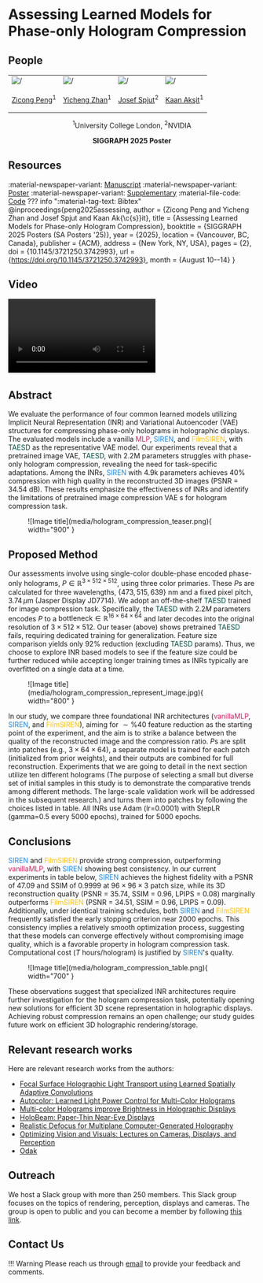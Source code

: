 # Assessing Learned Models for Phase-only Hologram Compression

## People
<table class=""  style="margin: 10px auto;">
  <tbody>
    <tr>
      <td> <img src="../../people/zicong_peng.png" width="120" alt=/> &nbsp;&nbsp;&nbsp;&nbsp;&nbsp;&nbsp;&nbsp;</td>
      <td> <img src="../../people/yicheng_zhan.png" width="120" alt=/> &nbsp;&nbsp;&nbsp;&nbsp;</td>
      <td> <img src="../../people/josef_spjut.png" width="120" alt=/> &nbsp;&nbsp;&nbsp;&nbsp;</td>
      <td> <img src="../../people/kaan_aksit.png" width="120" alt=/> &nbsp;&nbsp;&nbsp;&nbsp;</td>
    </tr> 
    <tr>
      <td><p style="text-align:center;"><a href="https://scholar.google.com/citations?user=lpi8DvIAAAAJ&hl=zh-CN">Zicong Peng</a><sup>1</sup></p></td>
      <td><p style="text-align:center;"><a href="https://scholar.google.com/citations?hl=zh-CN&user=x2ptSYUAAAAJ">Yicheng Zhan</a><sup>1</sup></p></td>
      <td><p style="text-align:center;"><a href="https://josef.spjut.me/">Josef Spjut</a><sup>2</sup></p></td>
      <td><p style="text-align:center;"><a href="https://kaanaksit.com">Kaan Akşit</a><sup>1</sup></p></td>
    </tr>
  </tbody>
</table>
<p style="text-align:center;">
<sup>1</sup>University College London,
<sup>2</sup>NVIDIA
</p>
<p style="text-align:center;"><b>SIGGRAPH 2025 Poster</b></p>


## Resources
:material-newspaper-variant: [Manuscript](https://www.kaanaksit.com/assets/pdf/PengEtAl_SIGGRAPH2025_Assessing_learned_models_for_phase_only_hologram_compression.pdf)
:material-newspaper-variant: [Poster](https://www.kaanaksit.com/assets/pdf/PengEtAl_SIGGRAPH2025_Poster_assessing_learned_models_for_phase_only_hologram_compression.pdf)
:material-newspaper-variant: [Supplementary](https://www.kaanaksit.com/assets/pdf/PengEtAl_SIGGRAPH2025_Supplementary_assessing_learned_models_for_phase_only_hologram_compression.pdf)
:material-file-code: [Code](https://github.com/Dasheng6666/final_project_files/blob/main/INR.ipynb)
??? info ":material-tag-text: Bibtex"
        @inproceedings{peng2025assessing,
          author = {Zicong Peng and Yicheng Zhan and Josef Spjut and Kaan Ak{\c{s}}it},
          title = {Assessing Learned Models for Phase-only Hologram Compression},
          booktitle = {SIGGRAPH 2025 Posters (SA Posters '25)},
          year = {2025},
          location = {Vancouver, BC, Canada},
          publisher = {ACM},
          address = {New York, NY, USA},
          pages = {2},
          doi = {10.1145/3721250.3742993},
          url = {https://doi.org/10.1145/3721250.3742993},
          month = {August 10--14}
        }



## Video
<video controls>
<source src="https://kaanaksit.com/assets/video/PengSig2025Assessing.mp4" id="“ type="video/mp4">
</video>

## Abstract
We evaluate the performance of four common learned models utilizing Implicit Neural Representation (INR) and Variational Autoencoder (VAE) structures for compressing phase-only holograms in holographic displays.
The evaluated models include a vanilla <span style="color: rgb(216, 27, 96)">MLP</span>, <span style="color: rgb(30, 136, 229)">SIREN</span>, and <span style="color: rgb(255, 193, 7)">FilmSIREN</span>, with <span style="color: rgb(0, 77, 64)">TAESD</span> as the representative VAE model.
Our experiments reveal that a pretrained image VAE, <span style="color: rgb(0, 77, 64)">TAESD</span>, with 2.2M parameters struggles with phase-only hologram compression, revealing the need for task-specific adaptations.
Among the INRs, <span style="color: rgb(30, 136, 229)">SIREN</span> with 4.9k parameters achieves $40\%$ compression with high quality in the reconstructed 3D images (PSNR = 34.54 dB). These results emphasize the effectiveness of INRs and identify the limitations of pretrained image compression VAE s for hologram compression task.

<figure markdown>
  ![Image title](media/hologram_compression_teaser.png){ width="900" }
</figure>



## Proposed Method
Our assessments involve using single-color double-phase encoded phase-only holograms, $P \in \mathbb{R}^{3 \times 512 \times 512}$, using three color primaries.
These $P$s are calculated for three wavelengths, $\{473, 515, 639\}$ nm and a fixed pixel pitch, $3.74\,\mu\text{m}$ (Jasper Display JD7714).
We adopt an off-the-shelf <span style="color: rgb(0, 77, 64)">TAESD</span> trained for image compression task.
Specifically, the <span style="color: rgb(0, 77, 64)">TAESD</span> with $2.2M$ parameters encodes $P$ to a $\text{bottleneck} \in \mathbb{R}^{16 \times 64 \times 64}$ and later decodes into the original resolution of $3 \times 512 \times 512$.
Our teaser (above) shows pretrained <span style="color: rgb(0, 77, 64)">TAESD</span> fails, requiring dedicated training for generalization.
Feature size comparison yields only 92% reduction (excluding <span style="color: rgb(0, 77, 64)">TAESD</span> params).
Thus, we choose to explore INR based models to see if the feature size could be further reduced while accepting longer training times as INRs typically are overfitted on a single data at a time.

<figure markdown>
  ![Image title](media/hologram_compression_represent_image.jpg){ width="800" }
</figure>

In our study, we compare three foundational INR architectures (<span style="color: rgb(216, 27, 96)">vanillaMLP</span>, <span style="color: rgb(30, 136, 229)">SIREN</span>, and <span style="color: rgb(255, 193, 7)">FilmSIREN</span>), aiming for $\sim \%40$ feature reduction
as the starting point of the experiment, and the aim is to strike a balance between the quality of the reconstructed image and the compression ratio. 
$P$s are split into patches (e.g., $3 \times 64 \times 64$), a separate model is trained for each patch (initialized from prior weights), and their outputs are combined for full reconstruction.
Experiments that we are going to detail in the next section utilize ten different holograms (The purpose of selecting a small but diverse set of initial samples in this study is to demonstrate the comparative trends among different methods. The large-scale validation work will be addressed in the subsequent research.) and turns them into patches by following the choices listed in table.
All INRs use Adam (lr=0.0001) with StepLR (gamma=0.5 every 5000 epochs), trained for 5000 epochs.


## Conclusions
<span style="color: rgb(30, 136, 229)">SIREN</span> and <span style="color: rgb(255, 193, 7)">FilmSIREN</span> provide strong compression, outperforming <span style="color: rgb(216, 27, 96)">vanillaMLP</span>, with <span style="color: rgb(30, 136, 229)">SIREN</span> showing best consistency.
In our current experiments in table below, <span style="color: rgb(30, 136, 229)">SIREN</span> achieves the highest fidelity with a PSNR of 47.09 and SSIM of 0.9999 at $96 \times 96 \times 3$ patch size, 
while its 3D reconstruction quality (PSNR = 35.74, SSIM = 0.96, LPIPS = 0.08) marginally outperforms <span style="color: rgb(255, 193, 7)">FilmSIREN</span> (PSNR = 34.51, SSIM = 0.96, LPIPS = 0.09). 
Additionally, under identical training schedules, both <span style="color: rgb(30, 136, 229)">SIREN</span> and <span style="color: rgb(255, 193, 7)">FilmSIREN</span> frequently satisfied the early stopping criterion near 2000 epochs. 
This consistency implies a relatively smooth optimization process, suggesting that these models can converge effectively without compromising image quality, 
which is a favorable property in hologram compression task.
Computational cost ($T$ hours/hologram) is justified by <span style="color: rgb(30, 136, 229)">SIREN</span>'s quality.

<figure markdown>
  ![Image title](media/hologram_compression_table.png){ width="700" }
</figure>


These observations suggest that specialized INR architectures require further investigation for the hologram compression task, 
potentially opening new solutions for efficient 3D scene representation in holographic displays.
Achieving robust compression remains an open challenge; our study guides future work on efficient 3D holographic rendering/storage.


<!-- ### Future work 
Testing and optimizing the system in real-world environments, considering varying lighting, distances, and object motions, is crucial for successful operation in various applications including VR, AR, and robotics. -->

## Relevant research works
Here are relevant research works from the authors:

- [Focal Surface Holographic Light Transport using Learned Spatially Adaptive Convolutions](./focal_surface_light_transport.md)
- [Autocolor: Learned Light Power Control for Multi-Color Holograms](https://complightlab.com/autocolor_/)
- [Multi-color Holograms improve Brightness in Holographic Displays](./multi_color.md)
- [HoloBeam: Paper-Thin Near-Eye Displays](./holobeam.md)
- [Realistic Defocus for Multiplane Computer-Generated Holography](./realistic_defocus_cgh.md)
- [Optimizing Vision and Visuals: Lectures on Cameras, Displays, and Perception](../teaching/siggraph2022_optimizing_vision_and_visuals.md)
- [Odak](https://github.com/kaanaksit/odak)


<!-- ## External Other Links
Here are links related to our project such as videos, articles or podcasts:

- [ACM SIGGRAPH Asia 2023, Technical Papers Fast Forward (Preview the presentations on 13 Dec, Day 2)](https://youtu.be/dMsD_xXOEKA?feature=shared&t=332) -->


## Outreach
We host a Slack group with more than 250 members.
This Slack group focuses on the topics of rendering, perception, displays and cameras.
The group is open to public and you can become a member by following [this link](../outreach/index.md).

## Contact Us
!!! Warning
    Please reach us through [email](mailto:kaanaksit@kaanaksit.com) to provide your feedback and comments.

<!-- ## Acknowledgements -->

<!-- <div style="float: left; height:200px;" class="boxed">
<img align='left' src="../../media/royal_society.png" width="100" alt/>
<img align='left' src="../../media/meta_reality_labs.png" width="100" alt/>
</div>
Kaan Akşit is supported by the Royal Society's RGS\R2\212229 - Research Grants 2021 Round 2 in building the hardware prototype. Kaan Akşit is also supported by Meta Reality Labs inclusive rendering initiative 2022. Liang Shi is supported by Meta Research PhD fellowship (2021-2023).
<br />
<br />
<br />
<br />
<br />
<br />
<br />


<div style="float: left; height:200px;" class="boxed">
<img align='left' src="../../media/eu_horizon2020.png" width="100" alt/>
<img align='left' src="../../media/tubitak.png" width="100" alt/>
</div>
Hakan Urey is supported by the European Innovation Council’s HORIZON-EIC-2021-TRANSITION-CHALLENGES program Grant Number 101057672 and Tübitak’s 2247-A National Lead Researchers Program, Project Number 120C145.
<br />
<br />
<br />
<br />
<br />
<br />
<br /> -->


